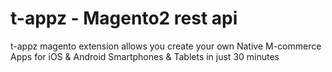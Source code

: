 # t-appz - Magento2   rest api 
t-appz magento extension allows you create your own Native M-commerce Apps for iOS & Android Smartphones & Tablets in just 30 minutes

